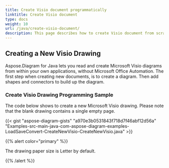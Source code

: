 ```yaml
---
title: Create Visio document programmatically
linktitle: Create Visio document
type: docs
weight: 10
url: /java/create-visio-document/
description: This page describes how to create Visio document from scratch with Aspose.Diagram library.
---
```



## **Creating a New Visio Drawing**
Aspose.Diagram for Java lets you read and create Microsoft Visio diagrams from within your own applications, without Microsoft Office Automation. The first step when creating new documents, is to create a diagram. Then add shapes and connectors to build up the diagram.
### **Create Visio Drawing Programming Sample**
The code below shows to create a new Microsoft Visio drawing. Please note that the blank drawing contains a single empty page.

{{< gist "aspose-diagram-gists" "a970e3b0531843f718d7f46abf12d56a" "Examples-src-main-java-com-aspose-diagram-examples-LoadSaveConvert-CreateNewVisio-CreateNewVisio.java" >}}

{{% alert color="primary" %}} 

The drawing paper size is Letter by default.

{{% /alert %}} 

